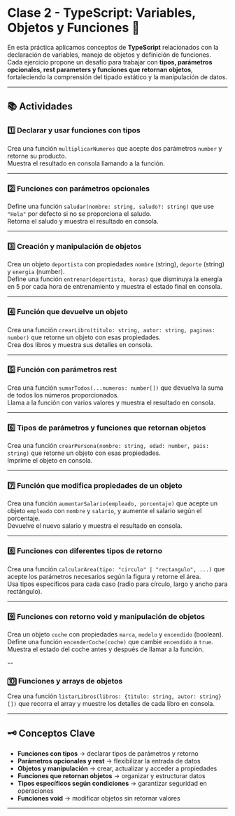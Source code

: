 # Clase 2 - TypeScript: Variables, Objetos y Funciones 🧩

En esta práctica aplicamos conceptos de **TypeScript** relacionados con la declaración de variables, manejo de objetos y definición de funciones.  
Cada ejercicio propone un desafío para trabajar con **tipos, parámetros opcionales, rest parameters y funciones que retornan objetos**, fortaleciendo la comprensión del tipado estático y la manipulación de datos.

---

## 📚 Actividades

### 1️⃣ Declarar y usar funciones con tipos
Crea una función `multiplicarNumeros` que acepte dos parámetros `number` y retorne su producto.  
Muestra el resultado en consola llamando a la función.

---

### 2️⃣ Funciones con parámetros opcionales
Define una función `saludar(nombre: string, saludo?: string)` que use `"Hola"` por defecto si no se proporciona el saludo.  
Retorna el saludo y muestra el resultado en consola.

---

### 3️⃣ Creación y manipulación de objetos
Crea un objeto `deportista` con propiedades `nombre` (string), `deporte` (string) y `energia` (number).  
Define una función `entrenar(deportista, horas)` que disminuya la energía en 5 por cada hora de entrenamiento y muestra el estado final en consola.

---

### 4️⃣ Función que devuelve un objeto
Crea una función `crearLibro(titulo: string, autor: string, paginas: number)` que retorne un objeto con esas propiedades.  
Crea dos libros y muestra sus detalles en consola.

---

### 5️⃣ Función con parámetros rest
Crea una función `sumarTodos(...numeros: number[])` que devuelva la suma de todos los números proporcionados.  
Llama a la función con varios valores y muestra el resultado en consola.

---

### 6️⃣ Tipos de parámetros y funciones que retornan objetos
Crea una función `crearPersona(nombre: string, edad: number, pais: string)` que retorne un objeto con esas propiedades.  
Imprime el objeto en consola.

---

### 7️⃣ Función que modifica propiedades de un objeto
Crea una función `aumentarSalario(empleado, porcentaje)` que acepte un objeto `empleado` con `nombre` y `salario`, y aumente el salario según el porcentaje.  
Devuelve el nuevo salario y muestra el resultado en consola.

---

### 8️⃣ Funciones con diferentes tipos de retorno
Crea una función `calcularArea(tipo: "circulo" | "rectangulo", ...)` que acepte los parámetros necesarios según la figura y retorne el área.  
Usa tipos específicos para cada caso (radio para círculo, largo y ancho para rectángulo).

---

### 9️⃣ Funciones con retorno void y manipulación de objetos
Crea un objeto `coche` con propiedades `marca`, `modelo` y `encendido` (boolean).  
Define una función `encenderCoche(coche)` que cambie `encendido` a `true`.  
Muestra el estado del coche antes y después de llamar a la función.

--

### 🔟 Funciones y arrays de objetos
Crea una función `listarLibros(libros: {titulo: string, autor: string}[])` que recorra el array y muestre los detalles de cada libro en consola.

---

## 🗝️ Conceptos Clave
- **Funciones con tipos** → declarar tipos de parámetros y retorno  
- **Parámetros opcionales y rest** → flexibilizar la entrada de datos  
- **Objetos y manipulación** → crear, actualizar y acceder a propiedades  
- **Funciones que retornan objetos** → organizar y estructurar datos  
- **Tipos específicos según condiciones** → garantizar seguridad en operaciones  
- **Funciones void** → modificar objetos sin retornar valores  

---
